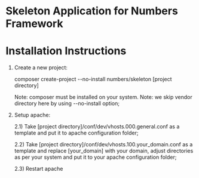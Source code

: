 # Skeleton Application for Numbers Framework

# Installation Instructions
1) Create a new project:

	composer create-project --no-install numbers/skeleton [project directory]

	Note: composer must be installed on your system.
	Note: we skip vendor directory here by using --no-install option;

2) Setup apache:

	2.1) Take [project directory]/conf/dev/vhosts.000.general.conf as a template and put it to apache configuration folder;

	2.2) Take [project directory]/conf/dev/vhosts.100.your_domain.conf as a template and replace [your_domain] with your domain, adjust directories as per your system and put it to your apache configuration folder;

	2.3) Restart apache
